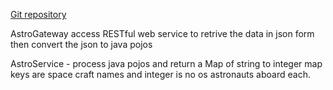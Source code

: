 
[Git repository](https://github.com/kousen/mockitobook) 


AstroGateway access RESTful web service to retrive the data in json form
then convert the json to java pojos

AstroService - process java pojos and return a Map of string to integer
map keys are space craft names and integer is no os astronauts aboard each. 